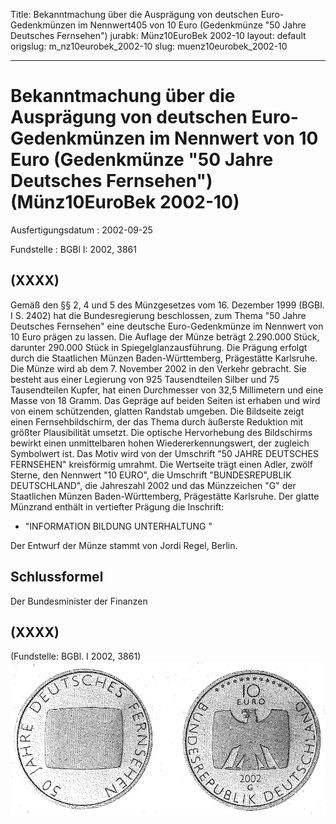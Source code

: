 Title: Bekanntmachung über die Ausprägung von deutschen Euro-Gedenkmünzen im Nennwert405
  von 10 Euro (Gedenkmünze "50 Jahre Deutsches Fernsehen")
jurabk: Münz10EuroBek 2002-10
layout: default
origslug: m_nz10eurobek_2002-10
slug: muenz10eurobek_2002-10

---

# Bekanntmachung über die Ausprägung von deutschen Euro-Gedenkmünzen im Nennwert von 10 Euro (Gedenkmünze "50 Jahre Deutsches Fernsehen") (Münz10EuroBek 2002-10)

Ausfertigungsdatum
:   2002-09-25

Fundstelle
:   BGBl I: 2002, 3861



## (XXXX)

Gemäß den §§ 2, 4 und 5 des Münzgesetzes vom 16. Dezember 1999 (BGBl.
I S. 2402) hat die Bundesregierung beschlossen, zum Thema "50 Jahre
Deutsches Fernsehen" eine deutsche Euro-Gedenkmünze im Nennwert von 10
Euro prägen zu lassen.
Die Auflage der Münze beträgt 2.290.000 Stück, darunter 290.000 Stück
in Spiegelglanzausführung. Die Prägung erfolgt durch die Staatlichen
Münzen Baden-Württemberg, Prägestätte Karlsruhe. Die Münze wird ab dem
7\. November 2002 in den Verkehr gebracht. Sie besteht aus einer
Legierung von 925 Tausendteilen Silber und 75 Tausendteilen Kupfer,
hat einen Durchmesser von 32,5 Millimetern und eine Masse von 18
Gramm. Das Gepräge auf beiden Seiten ist erhaben und wird von einem
schützenden, glatten Randstab umgeben.
Die Bildseite zeigt einen Fernsehbildschirm, der das Thema durch
äußerste Reduktion mit größter Plausibilität umsetzt. Die optische
Hervorhebung des Bildschirms bewirkt einen unmittelbaren hohen
Wiedererkennungswert, der zugleich Symbolwert ist. Das Motiv wird von
der Umschrift "50 JAHRE DEUTSCHES FERNSEHEN" kreisförmig umrahmt.
Die Wertseite trägt einen Adler, zwölf Sterne, den Nennwert "10 EURO",
die Umschrift "BUNDESREPUBLIK DEUTSCHLAND", die Jahreszahl 2002 und
das Münzzeichen "G" der Staatlichen Münzen Baden-Württemberg,
Prägestätte Karlsruhe.
Der glatte Münzrand enthält in vertiefter Prägung die Inschrift:

*   "INFORMATION BILDUNG UNTERHALTUNG "




Der Entwurf der Münze stammt von Jordi Regel, Berlin.


## Schlussformel

Der Bundesminister der Finanzen


## (XXXX)

(Fundstelle: BGBl. I 2002, 3861)
![bgbl1_2002_j3861_0010.jpg](bgbl1_2002_j3861_0010.jpg)

